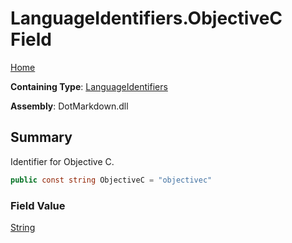 # LanguageIdentifiers\.ObjectiveC Field

[Home](../../../README.md)

**Containing Type**: [LanguageIdentifiers](../README.md)

**Assembly**: DotMarkdown\.dll

## Summary

Identifier for Objective C\.

```csharp
public const string ObjectiveC = "objectivec"
```

### Field Value

[String](https://docs.microsoft.com/en-us/dotnet/api/system.string)

